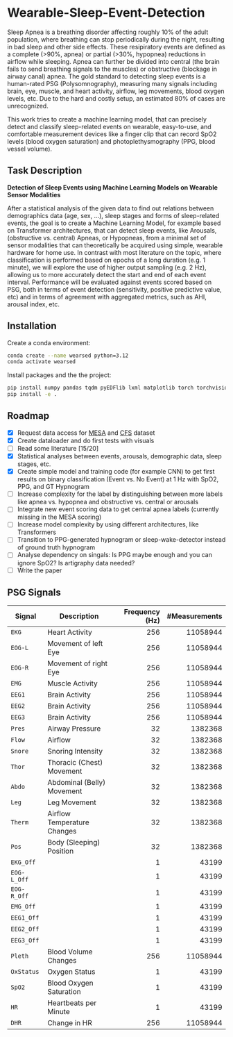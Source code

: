 # Wearable-Sleep-Event-Detection
Sleep Apnea is a breathing disorder affecting roughly 10% of the adult population, where breathing can stop periodically during the night, resulting in bad sleep and other side effects.
These resipiratory events are defined as a complete (>90%, apnea) or partial (>30%, hypopnea) reductions in airflow while sleeping.
Apnea can further be divided into central (the brain fails to send breathing signals to the muscles) or obstructive (blockage in airway canal) apnea.
The gold standard to detecting sleep events is a human-rated PSG (Polysomnography), measuring many signals including brain, eye, muscle, and heart activity, airflow, leg movements, blood oxygen levels, etc.
Due to the hard and costly setup, an estimated 80% of cases are unrecognized.

This work tries to create a machine learning model, that can precisely detect and classify sleep-related events on wearable, easy-to-use, and comfortable measurement devices like a finger clip that can record SpO2 levels (blood oxygen saturation) and photoplethysmography (PPG, blood vessel volume).

## Task Description

**Detection of Sleep Events using Machine Learning Models on Wearable Sensor Modalities**

After a statistical analysis of the given data to find out relations between demographics data (age, sex, ...), sleep stages and forms of sleep-related events, the goal is to create a Machine Learning Model, for example based on Transformer architectures, that can detect sleep events, like Arousals, (obstructive vs. central) Apneas, or Hypopneas, from a minimal set of sensor modalities that can theoretically be acquired using simple, wearable hardware for home use.
In contrast with most literature on the topic, where classification is performed based on epochs of a long duration (e.g. 1 minute), we will explore the use of higher output sampling (e.g. 2 Hz), allowing us to more accurately detect the start and end of each event interval. Performance will be evaluated against events scored based on PSG, both in terms of event detection (sensitivity, positive predictive value, etc) and in terms of agreement with aggregated metrics, such as AHI, arousal index, etc.

## Installation

Create a conda environment:
```bash
conda create --name wearsed python=3.12
conda activate wearsed
```

Install packages and the the project:
```bash
pip install numpy pandas tqdm pyEDFlib lxml matplotlib torch torchvision torchaudio scikit-learn ipykernel
pip install -e .
```

## Roadmap

- [X] Request data access for [MESA](https://sleepdata.org/datasets/mesa) and [CFS](https://sleepdata.org/datasets/cfs) dataset
- [X] Create dataloader and do first tests with visuals
- [ ] Read some literature [15/20]
- [X] Statistical analyses between events, arousals, demographic data, sleep stages, etc.
- [X] Create simple model and training code (for example CNN) to get first results on binary classification (Event vs. No Event) at 1 Hz with SpO2, PPG, and GT Hypnogram
- [ ] Increase complexity for the label by distinguishing between more labels like apnea vs. hypopnea and obstructive vs. central or arousals
- [ ] Integrate new event scoring data to get central apnea labels (currently missing in the MESA scoring)
- [ ] Increase model complexity by using different architectures, like Transformers
- [ ] Transition to PPG-generated hypnogram or sleep-wake-detector instead of ground truth hypnogram
- [ ] Analyse dependency on singals: Is PPG maybe enough and you can ignore SpO2? Is artigraphy data needed?
- [ ] Write the paper

## PSG Signals

Signal | Description | Frequency (Hz) | #Measurements
--- | --- | --: | --:
`EKG`       | Heart Activity |  256 | 11058944
`EOG-L`     | Movement of left Eye |  256 | 11058944
`EOG-R`     | Movement of right Eye |  256 | 11058944
`EMG`       | Muscle Activity |  256 | 11058944
`EEG1`      | Brain Activity |  256 | 11058944
`EEG2`      | Brain Activity |  256 | 11058944
`EEG3`      | Brain Activity |  256 | 11058944
`Pres`      | Airway Pressure |   32 |  1382368
`Flow`      | Airflow |   32 |  1382368
`Snore`     | Snoring Intensity |   32 |  1382368
`Thor`      | Thoracic (Chest) Movement |   32 |  1382368
`Abdo`      | Abdominal (Belly) Movement |   32 |  1382368
`Leg`       | Leg Movement |   32 |  1382368
`Therm`     | Airflow Temperature Changes |   32 |  1382368
`Pos`       | Body (Sleeping) Position |   32 |  1382368
`EKG_Off`   |  |    1 |    43199
`EOG-L_Off` |  |    1 |    43199
`EOG-R_Off` |  |    1 |    43199
`EMG_Off`   |  |    1 |    43199
`EEG1_Off`  |  |    1 |    43199
`EEG2_Off`  |  |    1 |    43199
`EEG3_Off`  |  |    1 |    43199
`Pleth`     | Blood Volume Changes |  256 | 11058944
`OxStatus`  | Oxygen Status |    1 |    43199
`SpO2`      | Blood Oxygen Saturation |    1 |    43199
`HR`        | Heartbeats per Minute |    1 |    43199
`DHR`       | Change in HR |  256 | 11058944
